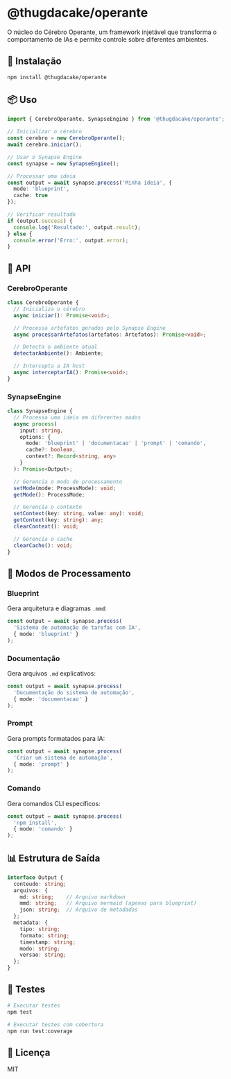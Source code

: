 # @thugdacake/operante

O núcleo do Cérebro Operante, um framework injetável que transforma o comportamento de IAs e permite controle sobre diferentes ambientes.

## 🚀 Instalação

```bash
npm install @thugdacake/operante
```

## 📦 Uso

```typescript
import { CerebroOperante, SynapseEngine } from '@thugdacake/operante';

// Inicializar o cérebro
const cerebro = new CerebroOperante();
await cerebro.iniciar();

// Usar o Synapse Engine
const synapse = new SynapseEngine();

// Processar uma ideia
const output = await synapse.process('Minha ideia', {
  mode: 'blueprint',
  cache: true
});

// Verificar resultado
if (output.success) {
  console.log('Resultado:', output.result);
} else {
  console.error('Erro:', output.error);
}
```

## 🧬 API

### CerebroOperante

```typescript
class CerebroOperante {
  // Inicializa o cérebro
  async iniciar(): Promise<void>;

  // Processa artefatos gerados pelo Synapse Engine
  async processarArtefatos(artefatos: Artefatos): Promise<void>;

  // Detecta o ambiente atual
  detectarAmbiente(): Ambiente;

  // Intercepta a IA host
  async interceptarIA(): Promise<void>;
}
```

### SynapseEngine

```typescript
class SynapseEngine {
  // Processa uma ideia em diferentes modos
  async process(
    input: string,
    options: {
      mode: 'blueprint' | 'documentacao' | 'prompt' | 'comando',
      cache?: boolean,
      context?: Record<string, any>
    }
  ): Promise<Output>;

  // Gerencia o modo de processamento
  setMode(mode: ProcessMode): void;
  getMode(): ProcessMode;

  // Gerencia o contexto
  setContext(key: string, value: any): void;
  getContext(key: string): any;
  clearContext(): void;

  // Gerencia o cache
  clearCache(): void;
}
```

## 🎯 Modos de Processamento

### Blueprint
Gera arquitetura e diagramas `.mmd`:
```typescript
const output = await synapse.process(
  'Sistema de automação de tarefas com IA',
  { mode: 'blueprint' }
);
```

### Documentação
Gera arquivos `.md` explicativos:
```typescript
const output = await synapse.process(
  'Documentação do sistema de automação',
  { mode: 'documentacao' }
);
```

### Prompt
Gera prompts formatados para IA:
```typescript
const output = await synapse.process(
  'Criar um sistema de automação',
  { mode: 'prompt' }
);
```

### Comando
Gera comandos CLI específicos:
```typescript
const output = await synapse.process(
  'npm install',
  { mode: 'comando' }
);
```

## 📊 Estrutura de Saída

```typescript
interface Output {
  conteudo: string;
  arquivos: {
    md: string;    // Arquivo markdown
    mmd: string;   // Arquivo mermaid (apenas para blueprint)
    json: string;  // Arquivo de metadados
  };
  metadata: {
    tipo: string;
    formato: string;
    timestamp: string;
    modo: string;
    versao: string;
  };
}
```

## 🧪 Testes

```bash
# Executar testes
npm test

# Executar testes com cobertura
npm run test:coverage
```

## 📝 Licença

MIT
